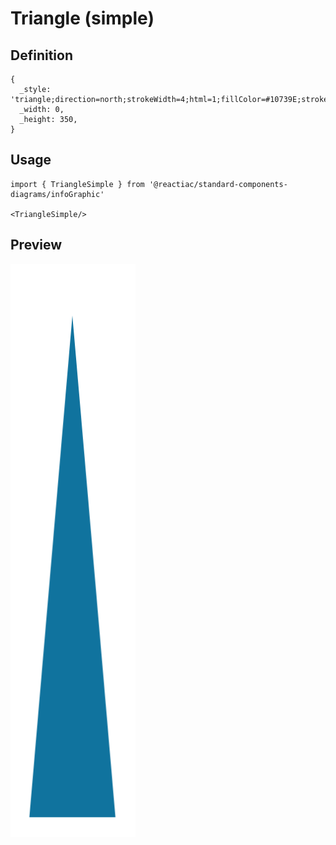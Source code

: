 # Triangle (simple)

## Definition

```
{
  _style: 'triangle;direction=north;strokeWidth=4;html=1;fillColor=#10739E;strokeColor=#ffffff;shadow=0;fontSize=10;fontColor=#FFFFFF;align=center;fontStyle=0;whiteSpace=wrap;spacing=10;',
  _width: 0,
  _height: 350,
}
```

## Usage

```
import { TriangleSimple } from '@reactiac/standard-components-diagrams/infoGraphic'

<TriangleSimple/>
```

## Preview

<img src="./triangle-simple.png" width="200"/>
